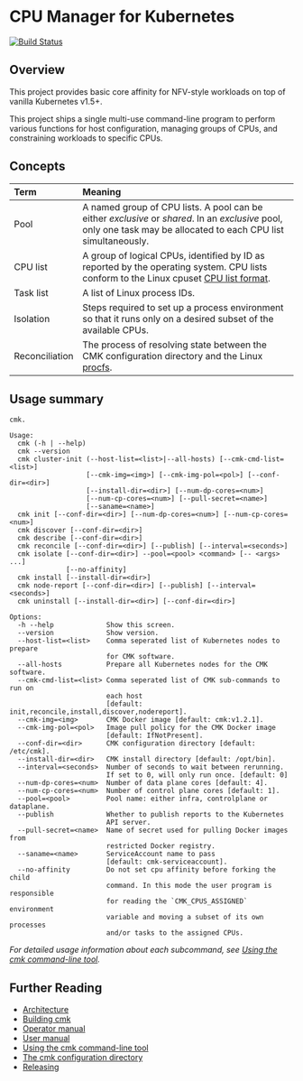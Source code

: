 <!--
Copyright (c) 2017 Intel Corporation

Licensed under the Apache License, Version 2.0 (the "License");
you may not use this file except in compliance with the License.
You may obtain a copy of the License at

     http://www.apache.org/licenses/LICENSE-2.0

Unless required by applicable law or agreed to in writing, software
distributed under the License is distributed on an "AS IS" BASIS,
WITHOUT WARRANTIES OR CONDITIONS OF ANY KIND, either express or implied.
See the License for the specific language governing permissions and
limitations under the License.
-->

# CPU Manager for Kubernetes

[![Build Status](https://travis-ci.org/Intel-Corp/CPU-Manager-for-Kubernetes.svg?branch=master)](https://travis-ci.org/Intel-Corp/CPU-Manager-for-Kubernetes)

## Overview

This project provides basic core affinity for NFV-style workloads on top
of vanilla Kubernetes v1.5+.

This project ships a single multi-use command-line program to perform
various functions for host configuration, managing groups of CPUs, and
constraining workloads to specific CPUs.

## Concepts

| Term           | Meaning |
| :------------- | :------ |
| Pool           | A named group of CPU lists. A pool can be either _exclusive_ or _shared_. In an _exclusive_ pool, only one task may be allocated to each CPU list simultaneously. |
| CPU list       | A group of logical CPUs, identified by ID as reported by the operating system. CPU lists conform to the Linux cpuset [CPU list format][cpu-list]. |
| Task list      | A list of Linux process IDs. |
| Isolation      | Steps required to set up a process environment so that it runs only on a desired subset of the available CPUs. |
| Reconciliation | The process of resolving state between the CMK configuration directory and the Linux [procfs][procfs]. |

## Usage summary

```
cmk.

Usage:
  cmk (-h | --help)
  cmk --version
  cmk cluster-init (--host-list=<list>|--all-hosts) [--cmk-cmd-list=<list>]
                   [--cmk-img=<img>] [--cmk-img-pol=<pol>] [--conf-dir=<dir>]
                   [--install-dir=<dir>] [--num-dp-cores=<num>]
                   [--num-cp-cores=<num>] [--pull-secret=<name>]
                   [--saname=<name>]
  cmk init [--conf-dir=<dir>] [--num-dp-cores=<num>] [--num-cp-cores=<num>]
  cmk discover [--conf-dir=<dir>]
  cmk describe [--conf-dir=<dir>]
  cmk reconcile [--conf-dir=<dir>] [--publish] [--interval=<seconds>]
  cmk isolate [--conf-dir=<dir>] --pool=<pool> <command> [-- <args> ...]
              [--no-affinity]
  cmk install [--install-dir=<dir>]
  cmk node-report [--conf-dir=<dir>] [--publish] [--interval=<seconds>]
  cmk uninstall [--install-dir=<dir>] [--conf-dir=<dir>]

Options:
  -h --help             Show this screen.
  --version             Show version.
  --host-list=<list>    Comma seperated list of Kubernetes nodes to prepare
                        for CMK software.
  --all-hosts           Prepare all Kubernetes nodes for the CMK software.
  --cmk-cmd-list=<list> Comma seperated list of CMK sub-commands to run on
                        each host
                        [default: init,reconcile,install,discover,nodereport].
  --cmk-img=<img>       CMK Docker image [default: cmk:v1.2.1].
  --cmk-img-pol=<pol>   Image pull policy for the CMK Docker image
                        [default: IfNotPresent].
  --conf-dir=<dir>      CMK configuration directory [default: /etc/cmk].
  --install-dir=<dir>   CMK install directory [default: /opt/bin].
  --interval=<seconds>  Number of seconds to wait between rerunning.
                        If set to 0, will only run once. [default: 0]
  --num-dp-cores=<num>  Number of data plane cores [default: 4].
  --num-cp-cores=<num>  Number of control plane cores [default: 1].
  --pool=<pool>         Pool name: either infra, controlplane or dataplane.
  --publish             Whether to publish reports to the Kubernetes
                        API server.
  --pull-secret=<name>  Name of secret used for pulling Docker images from
                        restricted Docker registry.
  --saname=<name>       ServiceAccount name to pass
                        [default: cmk-serviceaccount].
  --no-affinity         Do not set cpu affinity before forking the child
                        command. In this mode the user program is responsible
                        for reading the `CMK_CPUS_ASSIGNED` environment
                        variable and moving a subset of its own processes
                        and/or tasks to the assigned CPUs.
```

_For detailed usage information about each subcommand, see
[Using the cmk command-line tool][doc-cli]._

## Further Reading

- [Architecture][arch]
- [Building cmk][doc-build]
- [Operator manual][doc-operator]
- [User manual][doc-user]
- [Using the cmk command-line tool][doc-cli]
- [The cmk configuration directory][doc-config]
- [Releasing][release]

[arch]: docs/architecture.md
[cpu-list]: http://man7.org/linux/man-pages/man7/cpuset.7.html#FORMATS
[doc-build]: docs/build.md
[doc-cli]: docs/cli.md
[doc-config]: docs/config.md
[doc-operator]: docs/operator.md
[doc-user]: docs/user.md
[procfs]: http://man7.org/linux/man-pages/man5/proc.5.html
[release]: RELEASE.md
